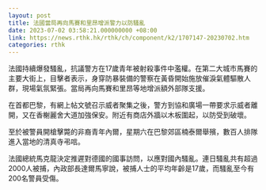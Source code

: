 ```yaml
---
layout: post
title: 法國當局再向馬賽和里昂增派警力以防騷亂
date: 2023-07-02 03:58:21.000000000 +08:00
link: https://news.rthk.hk/rthk/ch/component/k2/1707147-20230702.htm
categories: rthk
---
```


法國持續爆發騷亂，抗議警方在17歲青年被射殺事件中濫權。在第二大城市馬賽的主要大街上，目擊者表示，身穿防暴裝備的警察在黃昏開始施放催淚氣體驅散人群，現場氣氛緊張。當局再向馬賽和里昂等地增派額外部隊支援。

在首都巴黎，有網上帖文號召示威者聚集之後，警方到協和廣場一帶要求示威者離開，又在香榭麗舍大道加強保安。附近有商店外牆以木板圍起，以防受到破壞。

至於被警員開槍擊斃的非裔青年內爾，星期六在巴黎郊區楠泰爾舉殯，數百人排隊進入當地的清真寺弔唁。

法國總統馬克龍決定推遲對德國的國事訪問，以應對國內騷亂。連日騷亂共有超過2000人被捕，內政部長達爾馬寧說，被捕人士的平均年齡是17歲，而騷亂至今有200名警員受傷。
